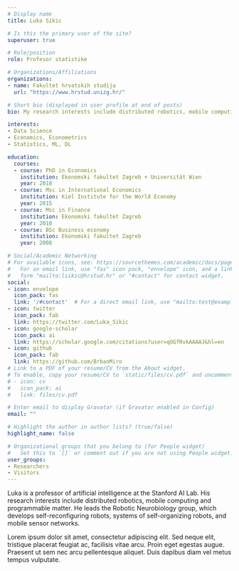 ```yaml
---
# Display name
title: Luka Sikic

# Is this the primary user of the site?
superuser: true

# Role/position
role: Profesor statistike

# Organizations/Affiliations
organizations:
- name: Fakultet hrvatskih studija
  url: "https://www.hrstud.unizg.hr/"

# Short bio (displayed in user profile at end of posts)
bio: My research interests include distributed robotics, mobile computing and programmable matter.

interests:
- Data Science
- Economics, Econometrics
- Statistics, ML, DL

education:
  courses:
  - course: PhD in Economics
    institution: Ekonomski fakultet Zagreb + Universität Wien
    year: 2018
  - course: Msc in International Economics
    institution: Kiel Institute for the World Economy 
    year: 2015
  - course: Msc in Finance
    institution: Ekonomski fakultet Zagreb 
    year: 2010
  - course: BSc Business economy
    institution: Ekonomski fakultet Zagreb
    year: 2008

# Social/Academic Networking
# For available icons, see: https://sourcethemes.com/academic/docs/page-builder/#icons
#   For an email link, use "fas" icon pack, "envelope" icon, and a link in the
#   form "mailto:lsikic@hrstud.hr" or "#contact" for contact widget.
social:
- icon: envelope
  icon_pack: fas
  link: '/#contact'  # For a direct email link, use "mailto:test@example.org".
- icon: twitter
  icon_pack: fab
  link: https://twitter.com/Luka_Sikic
- icon: google-scholar
  icon_pack: ai
  link: https://scholar.google.com/citations?user=qOGfRvkAAAAJ&hl=en
- icon: github
  icon_pack: fab
  link: https://github.com/BrbanMiro
# Link to a PDF of your resume/CV from the About widget.
# To enable, copy your resume/CV to `static/files/cv.pdf` and uncomment the lines below.
# - icon: cv
#   icon_pack: ai
#   link: files/cv.pdf

# Enter email to display Gravatar (if Gravatar enabled in Config)
email: ""

# Highlight the author in author lists? (true/false)
highlight_name: false

# Organizational groups that you belong to (for People widget)
#   Set this to `[]` or comment out if you are not using People widget.
user_groups:
- Researchers
- Visitors
---
```


Luka is a professor of artificial intelligence at the Stanford AI Lab. His research interests include distributed robotics, mobile computing and programmable matter. He leads the Robotic Neurobiology group, which develops self-reconfiguring robots, systems of self-organizing robots, and mobile sensor networks.

Lorem ipsum dolor sit amet, consectetur adipiscing elit. Sed neque elit, tristique placerat feugiat ac, facilisis vitae arcu. Proin eget egestas augue. Praesent ut sem nec arcu pellentesque aliquet. Duis dapibus diam vel metus tempus vulputate.
